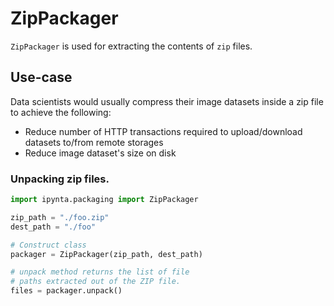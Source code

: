 # ZipPackager

`ZipPackager` is used for extracting the contents of `zip` files.

## Use-case

Data scientists would usually compress their image datasets inside a zip file to achieve the following:

- Reduce number of HTTP transactions required to upload/download datasets to/from remote storages
- Reduce image dataset's size on disk

### Unpacking zip files.

```py
import ipynta.packaging import ZipPackager

zip_path = "./foo.zip"
dest_path = "./foo"

# Construct class
packager = ZipPackager(zip_path, dest_path)

# unpack method returns the list of file
# paths extracted out of the ZIP file.
files = packager.unpack()
```

